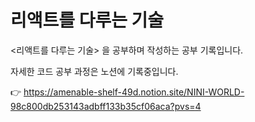 # 리액트를 다루는 기술
<리액트를 다루는 기술> 을 공부하며 작성하는 공부 기록입니다.

자세한 코드 공부 과정은 노션에 기록중입니다.

👉 https://amenable-shelf-49d.notion.site/NINI-WORLD-98c800db253143adbff133b35cf06aca?pvs=4
